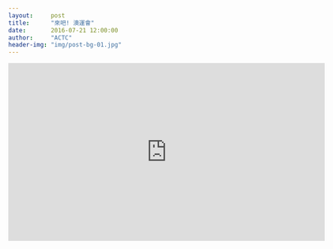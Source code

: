 ```yaml
---
layout:     post
title:      "來吧! 澳運會"
date:       2016-07-21 12:00:00
author:     "ACTC"
header-img: "img/post-bg-01.jpg"
---
```


<div class="row">
  <div class="col-xs-offset-1 col-xs-10 col-sm-offset-2 col-sm-8 col-md-offset-2 col-md-8 col-lg-offset-2 col-lg-8">
    <div class="responsive-video">
        <iframe width="640" height="360" src="https://www.youtube.com/embed/4HkeyjLvNlg" frameborder="0" allowfullscreen></iframe>
    </div>
  </div>
</div>
